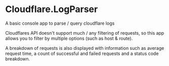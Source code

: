 # Cloudflare.LogParser
A basic console app to parse / query cloudflare logs

Cloudflares API doesn't support much / any filtering of requests, so this app allows you to filter by multiple options (such as host & route).

A breakdown of requests is also displayed with information such as average request time, a count of successful and failed requests and a status code breakdown.
